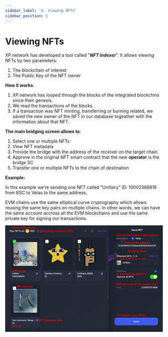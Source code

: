 ```yaml
---
sidebar_label: '4. Viewing NFTs'
sidebar_position: 5
---
```


# Viewing NFTs

XP.network has developed a tool called "***NFT Indexer***". It allows viewing NFTs by two parameters:
1. The blockchain of interest
2. The Public Key of the NFT owner

**How it works**:
1. XP.network has looped through the blocks of the integrated blockchins since their genesis.
2. We read the transactions of the blocks.
3. If a transaction was NFT minting, transferring or burning related, we saved the new owner of the NFT in our database togeather with the information about that NFT.

**The main bridging screen allows to**:
1. Select one or multiple NFTs
2. View NFT metadata
3. Provide the bridge with the address of the receiver on the target chain
4. Approve in the original NFT smart contract that the new **operator** is the bridge SC
5. Transfer one or multiple NFTs to the chain of destination

**Example:**

In this example we're sending one NFT called "Unifairy" ID: 10002366816 from BSC to Velas to the same address. 

EVM chains use the same elliptical curve cryptography which allows reusing the same key pairs on multiple chains. In other words, we can have the same account accross all the EVM blockchains and use the same private key for signing our transactions.

![NFT Index](../../static/assets/3.png)